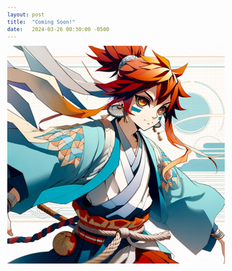 ```yaml
---
layout: post
title:  "Coming Soon!"
date:   2024-03-26 00:30:00 -0500
---
```

![Kintaro](/i/KintaroAI.jpg)
